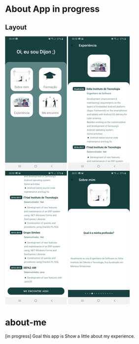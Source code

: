 # About App in progress
## Layout

<img src="screenshot/home.jpg" width="200"> <img src="screenshot/experience_screen1.jpg" width="200"> <img src="screenshot/experience_screen2.jpg" width="200"> <img src="screenshot/aboutme_screen1.jpg" width="200">


# about-me
[in progress] Goal this app is Show a little about my experience.
